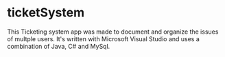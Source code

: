 # ticketSystem
This Ticketing system app was made to document and organize the issues of multple users. It's written with Microsoft Visual Studio and uses a combination of Java, C# and MySql.  
